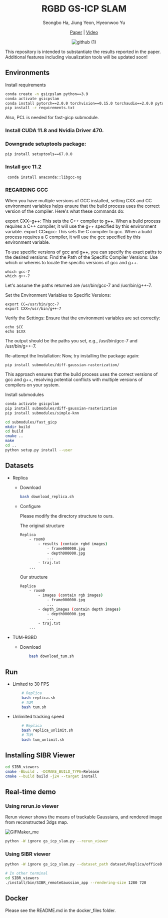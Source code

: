 <div align=center>

# RGBD GS-ICP SLAM

Seongbo Ha, Jiung Yeon, Hyeonwoo Yu

[Paper](https://arxiv.org/abs/2403.12550) | [Video](https://www.youtube.com/watch?v=e-bHh_uMMxE&t)

![github (1)](https://github.com/Lab-of-AI-and-Robotics/GS_ICP_SLAM/assets/34827206/5722e8f4-165d-4093-8064-a7ed5d9ea008)

</div>

This repository is intended to substantiate the results reported in the paper. Additional features including visualization tools will be updated soon!

## Environments
Install requirements
```bash
conda create -n gsicpslam python==3.9
conda activate gsicpslam
conda install pytorch==2.0.0 torchvision==0.15.0 torchaudio==2.0.0 pytorch-cuda=11.8 -c pytorch -c nvidia
pip install -r requirements.txt
```
Also, PCL is needed for fast-gicp submodule.

### Install CUDA 11.8 and Nvidia Driver 470.
### Downgrade setuptools package:
```
pip install setuptools==67.0.0
```
### Install gcc 11.2
```
 conda install anaconda::libgcc-ng 
```

### REGARDING GCC ##########
When you have multiple versions of GCC installed, setting CXX and CC environment variables helps ensure that the build process uses the correct version of the compiler. Here's what these commands do:

export CXX=g++: This sets the C++ compiler to g++. When a build process requires a C++ compiler, it will use the g++ specified by this environment variable.
export CC=gcc: This sets the C compiler to gcc. When a build process requires a C compiler, it will use the gcc specified by this environment variable.

To use specific versions of gcc and g++, you can specify the exact paths to the desired versions:
Find the Path of the Specific Compiler Versions:
Use which or whereis to locate the specific versions of gcc and g++.

```
which gcc-7
which g++-7
```
Let's assume the paths returned are /usr/bin/gcc-7 and /usr/bin/g++-7.

Set the Environment Variables to Specific Versions:

```
export CC=/usr/bin/gcc-7
export CXX=/usr/bin/g++-7
```
Verify the Settings:
Ensure that the environment variables are set correctly:

```
echo $CC
echo $CXX
```
The output should be the paths you set, e.g., /usr/bin/gcc-7 and /usr/bin/g++-7.

Re-attempt the Installation:
Now, try installing the package again:

```
pip install submodules/diff-gaussian-rasterization/
```
This approach ensures that the build process uses the correct versions of gcc and g++, resolving potential conflicts with multiple versions of compilers on your system.


Install submodules

```bash
conda activate gsicpslam
pip install submodules/diff-gaussian-rasterization
pip install submodules/simple-knn

cd submodules/fast_gicp
mkdir build
cd build
cmake ..
make
cd ..
python setup.py install --user
```


## Datasets

- Replica
  - Download
    ```bash
    bash download_replica.sh
    ```
  - Configure
  
    Please modify the directory structure to ours.

    The original structure
    ```bash
    Replica
        - room0
            - results (contain rgbd images)
                - frame000000.jpg
                - depth000000.jpg
                ...
            - traj.txt
        ...
    ```
    Our structure
    ```bash
    Replica
        - room0
            - images (contain rgb images)
                - frame000000.jpg
                ...
            - depth_images (contain depth images)
                - depth000000.jpg
                ...
            - traj.txt
        ...
    ```    

- TUM-RGBD
  - Download
    ```bash
        bash download_tum.sh
    ```

## Run
- Limited to 30 FPS
    ```bash
        # Replica
        bash replica.sh
        # TUM
        bash tum.sh
    ```

- Unlimited tracking speed
    ```bash
        # Replica
        bash replica_unlimit.sh
        # TUM
        bash tum_unlimit.sh
    ```

## Installing SIBR Viewer
```bash
cd SIBR_viewers
cmake -Bbuild . -DCMAKE_BUILD_TYPE=Release
cmake --build build -j24 --target install
```

## Real-time demo
### Using rerun.io viewer

Rerun viewer shows the means of trackable Gaussians, and rendered image from reconstructed 3dgs map.

![GIFMaker_me](https://github.com/Lab-of-AI-and-Robotics/GS_ICP_SLAM/assets/34827206/b4715071-2e4a-4d17-b7a2-612bbd32dbd0)

```bash
python -W ignore gs_icp_slam.py --rerun_viewer
```


### Using SIBR viewer
```bash
python -W ignore gs_icp_slam.py --dataset_path dataset/Replica/office0 --verbose

# In other terminal
cd SIBR_viewers
./install/bin/SIBR_remoteGaussian_app --rendering-size 1280 720
```

## Docker
Please see the README.md in the docker_files folder.
